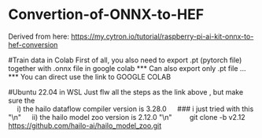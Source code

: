 # Convertion-of-ONNX-to-HEF
Derived from here: https://my.cytron.io/tutorial/raspberry-pi-ai-kit-onnx-to-hef-conversion

#Train data in Colab
First of all, you also need to export .pt (pytorch file) together with .onnx file in google colab 
*** Can also export only .pt file ... 
*** You can direct use the link to GOOGLE COLAB 

#Ubuntu 22.04 in WSL 
Just flw all the steps as the link above , but make sure the <br>
&emsp; i) the hailo dataflow compiler version is 3.28.0  &emsp; ### i just tried with this  "\n"
&emsp; ii) the hailo model zoo version is 2.12.0 "\n" 
&emsp;&emsp;  git clone -b v2.12 https://github.com/hailo-ai/hailo_model_zoo.git





